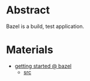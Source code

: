 # Abstract

Bazel is a build, test application.

# Materials

* [getting started @ bazel](https://docs.bazel.build/versions/master/getting-started.html)
  * [src](https://github.com/bazelbuild/examples) 